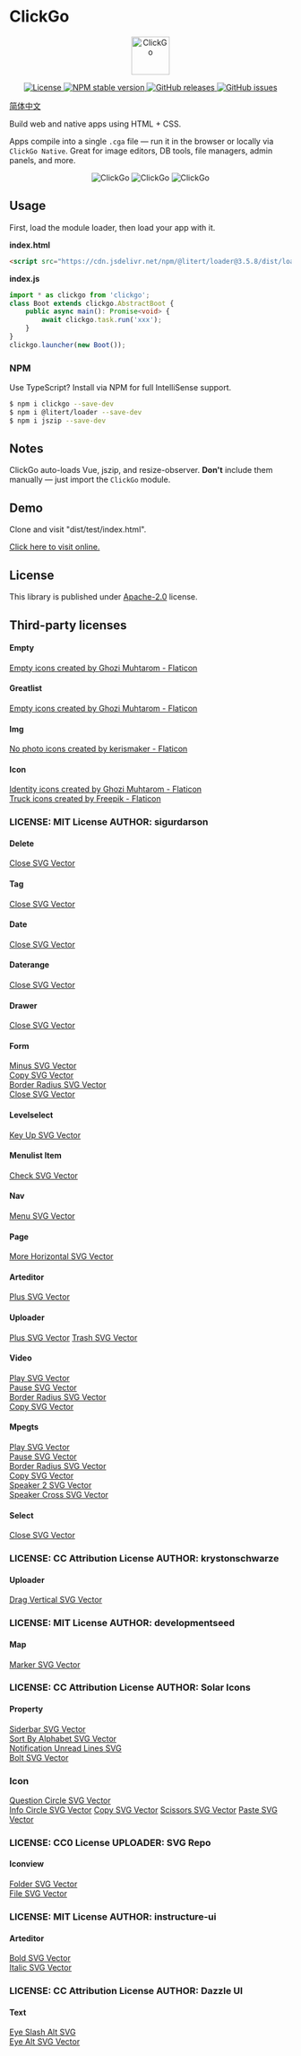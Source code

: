 # ClickGo

<p align="center"><img src="./dist/icon.png" width="68" height="68" alt="ClickGo"></p>
<p align="center">
    <a href="https://github.com/maiyun/clickgo/blob/master/LICENSE">
        <img alt="License" src="https://img.shields.io/github/license/maiyun/clickgo?color=blue" />
    </a>
    <a href="https://www.npmjs.com/package/clickgo">
        <img alt="NPM stable version" src="https://img.shields.io/npm/v/clickgo?color=brightgreen&logo=npm" />
    </a>
    <a href="https://github.com/maiyun/clickgo/releases">
        <img alt="GitHub releases" src="https://img.shields.io/github/v/release/maiyun/clickgo?color=brightgreen&logo=github" />
    </a>
    <a href="https://github.com/maiyun/clickgo/issues">
        <img alt="GitHub issues" src="https://img.shields.io/github/issues/maiyun/clickgo?color=blue&logo=github" />
    </a>
</p>

[简体中文](./doc/README.sc.md)

Build web and native apps using HTML + CSS.

Apps compile into a single `.cga` file — run it in the browser or locally via `ClickGo Native`. Great for image editors, DB tools, file managers, admin panels, and more.

<p align="center">
    <img src="./doc/pic3.jpg" alt="ClickGo">
    <img src="./doc/pic.jpg" alt="ClickGo">
    <img src="./doc/pic2.jpg" alt="ClickGo">
</p>

## Usage

First, load the module loader, then load your app with it.

**index.html**

```html
<script src="https://cdn.jsdelivr.net/npm/@litert/loader@3.5.8/dist/loader.min.js?path=index&npm={'clickgo':'3.16.24'}"></script>
```

**index.js**

```typescript
import * as clickgo from 'clickgo';
class Boot extends clickgo.AbstractBoot {
    public async main(): Promise<void> {
        await clickgo.task.run('xxx');
    }
}
clickgo.launcher(new Boot());
```

### NPM

Use TypeScript? Install via NPM for full IntelliSense support.

```sh
$ npm i clickgo --save-dev
$ npm i @litert/loader --save-dev
$ npm i jszip --save-dev
```

## Notes

ClickGo auto-loads Vue, jszip, and resize-observer.
**Don't** include them manually — just import the `ClickGo` module.

## Demo

Clone and visit "dist/test/index.html".

[Click here to visit online.](https://maiyun.github.io/clickgo/dist/test/)

## License

This library is published under [Apache-2.0](./LICENSE) license.

## Third-party licenses

#### Empty

<a href="https://www.flaticon.com/free-icons/empty" title="empty icons">Empty icons created by Ghozi Muhtarom - Flaticon</a>

#### Greatlist

<a href="https://www.flaticon.com/free-icons/empty" title="empty icons">Empty icons created by Ghozi Muhtarom - Flaticon</a>

#### Img

<a href="https://www.flaticon.com/free-icons/no-photo" title="no photo icons">No photo icons created by kerismaker - Flaticon</a>

#### Icon

<a href="https://www.flaticon.com/free-icons/identity" title="identity icons">Identity icons created by Ghozi Muhtarom - Flaticon</a>  
<a href="https://www.flaticon.com/free-icons/truck" title="truck icons">Truck icons created by Freepik - Flaticon</a>

### **LICENSE:** MIT License **AUTHOR:** sigurdarson

#### Delete

[Close SVG Vector](https://www.svgrepo.com/svg/446990/close)

#### Tag

[Close SVG Vector](https://www.svgrepo.com/svg/446990/close)

#### Date

[Close SVG Vector](https://www.svgrepo.com/svg/446990/close)

#### Daterange

[Close SVG Vector](https://www.svgrepo.com/svg/446990/close)

#### Drawer

[Close SVG Vector](https://www.svgrepo.com/svg/446990/close)

#### Form

[Minus SVG Vector](https://www.svgrepo.com/svg/447026/minus)  
[Copy SVG Vector](https://www.svgrepo.com/svg/446994/copy)  
[Border Radius SVG Vector](https://www.svgrepo.com/svg/446973/border-radius)  
[Close SVG Vector](https://www.svgrepo.com/svg/446990/close)

#### Levelselect

[Key Up SVG Vector](https://www.svgrepo.com/svg/447022/key-up)

#### Menulist Item

[Check SVG Vector](https://www.svgrepo.com/svg/446979/check)

#### Nav

[Menu SVG Vector](https://www.svgrepo.com/svg/447023/menu)

#### Page

[More Horizontal SVG Vector](https://www.svgrepo.com/svg/447028/more-horizontal)

#### Arteditor

[Plus SVG Vector](https://www.svgrepo.com/svg/447037/plus)

#### Uploader

[Plus SVG Vector](https://www.svgrepo.com/svg/447037/plus)
[Trash SVG Vector](https://www.svgrepo.com/svg/447040/trash)

#### Video

[Play SVG Vector](https://www.svgrepo.com/svg/447035/play)  
[Pause SVG Vector](https://www.svgrepo.com/svg/447033/pause)  
[Border Radius SVG Vector](https://www.svgrepo.com/svg/446973/border-radius)  
[Copy SVG Vector](https://www.svgrepo.com/svg/446994/copy)

#### Mpegts

[Play SVG Vector](https://www.svgrepo.com/svg/447035/play)  
[Pause SVG Vector](https://www.svgrepo.com/svg/447033/pause)  
[Border Radius SVG Vector](https://www.svgrepo.com/svg/446973/border-radius)  
[Copy SVG Vector](https://www.svgrepo.com/svg/446994/copy)  
[Speaker 2 SVG Vector](https://www.svgrepo.com/svg/506329/speaker-2)  
[Speaker Cross SVG Vector](https://www.svgrepo.com/show/506328/speaker-cross.svg)

#### Select

[Close SVG Vector](https://www.svgrepo.com/svg/446990/close)

### **LICENSE:** CC Attribution License **AUTHOR:** krystonschwarze

#### Uploader

[Drag Vertical SVG Vector](https://www.svgrepo.com/svg/510958/drag-vertical)

### **LICENSE:** MIT License **AUTHOR:** developmentseed

#### Map

[Marker SVG Vector](https://www.svgrepo.com/svg/379072/marker)

### **LICENSE:** CC Attribution License **AUTHOR:** Solar Icons

#### Property

[Siderbar SVG Vector](https://www.svgrepo.com/svg/529875/siderbar)  
[Sort By Alphabet SVG Vector](https://www.svgrepo.com/svg/529901/sort-by-alphabet)  
[Notification Unread Lines SVG](https://www.svgrepo.com/svg/529113/notification-unread-lines)  
[Bolt SVG Vector](https://www.svgrepo.com/svg/528871/bolt)

### Icon

[Question Circle SVG Vector](https://www.svgrepo.com/svg/522997/question-circle)  
[Info Circle SVG Vector](https://www.svgrepo.com/svg/522904/info-circle)
[Copy SVG Vector](https://www.svgrepo.com/svg/522803/copy)
[Scissors SVG Vector](https://www.svgrepo.com/svg/523012/scissors)
[Paste SVG Vector](https://www.svgrepo.com/svg/489767/paste)

### **LICENSE:** CC0 License **UPLOADER:** SVG Repo

#### Iconview

[Folder SVG Vector](https://www.svgrepo.com/svg/474852/folder)  
[File SVG Vector](https://www.svgrepo.com/svg/474842/file)

### **LICENSE:** MIT License **AUTHOR:** instructure-ui

#### Arteditor

[Bold SVG Vector](https://www.svgrepo.com/svg/501109/bold)  
[Italic SVG Vector](https://www.svgrepo.com/svg/501238/italic)

### **LICENSE:** CC Attribution License **AUTHOR:** Dazzle UI

#### Text

[Eye Slash Alt SVG](https://www.svgrepo.com/svg/532463/eye-slash-alt)  
[Eye Alt SVG Vector ](https://www.svgrepo.com/svg/532492/eye-alt)